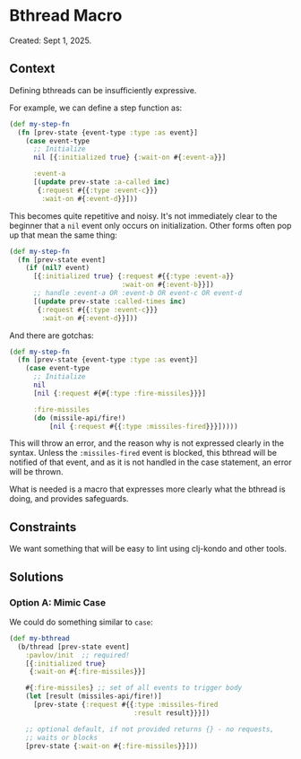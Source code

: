 # Bthread Macro

Created: Sept 1, 2025.

## Context

Defining bthreads can be insufficiently expressive.

For example, we can define a step function as:

```clojure
(def my-step-fn
  (fn [prev-state {event-type :type :as event}]
    (case event-type
      ;; Initialize
      nil [{:initialized true} {:wait-on #{:event-a}}]

      :event-a
      [(update prev-state :a-called inc)
       {:request #{{:type :event-c}}}
        :wait-on #{:event-d}}]))
```

This becomes quite repetitive and noisy. It's not immediately clear to the beginner that a `nil` event only occurs on initialization. Other forms often pop up that mean the same thing:


```clojure
(def my-step-fn
  (fn [prev-state event]
    (if (nil? event)
      [{:initialized true} {:request #{{:type :event-a}}
                            :wait-on #{:event-b}}])
      ;; handle :event-a OR :event-b OR event-c OR event-d
      [(update prev-state :called-times inc)
       {:request #{{:type :event-c}}}
        :wait-on #{:event-d}}]))
```

And there are gotchas:


```clojure
(def my-step-fn
  (fn [prev-state {event-type :type :as event}]
    (case event-type
      ;; Initialize
      nil
      [nil {:request #{#{:type :fire-missiles}}}]

      :fire-missiles
      (do (missile-api/fire!)
          [nil {:request #{{:type :missiles-fired}}}]))))
```

This will throw an error, and the reason why is not expressed clearly in the syntax. Unless the `:missiles-fired` event is blocked, this bthread will be notified of that event, and as it is not handled in the case statement, an error will be thrown.

What is needed is a macro that expresses more clearly what the bthread is doing, and provides safeguards.

## Constraints

We want something that will be easy to lint using clj-kondo and other tools.

## Solutions

### Option A: Mimic Case

We could do something similar to `case`:

```clojure
(def my-bthread
  (b/thread [prev-state event]
    :pavlov/init  ;; required!
    [{:initialized true}
     {:wait-on #{:fire-missiles}}]

    #{:fire-missiles} ;; set of all events to trigger body
    (let [result (missiles-api/fire!)]
      [prev-state {:request #{{:type :missiles-fired
                               :result result}}}])

    ;; optional default, if not provided returns {} - no requests,
    ;; waits or blocks
    [prev-state {:wait-on #{:fire-missiles}}]))
```
